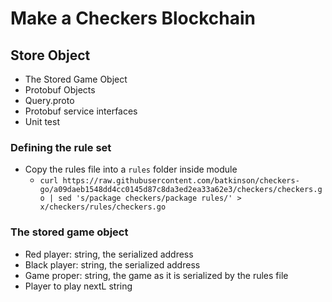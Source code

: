# Make a Checkers Blockchain

## Store Object
- The Stored Game Object
- Protobuf Objects
- Query.proto
- Protobuf service interfaces
- Unit test
### Defining the rule set
- Copy the rules file into a `rules` folder inside module
  - `curl https://raw.githubusercontent.com/batkinson/checkers-go/a09daeb1548dd4cc0145d87c8da3ed2ea33a62e3/checkers/checkers.go | sed 's/package checkers/package rules/' > x/checkers/rules/checkers.go`
### The stored game object
- Red player: string, the serialized address
- Black player: string, the serialized address
- Game proper: string, the game as it is serialized by the rules file
- Player to play nextL string